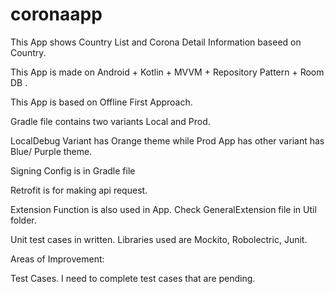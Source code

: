 # coronaapp

This App shows Country List and Corona Detail Information baseed on Country.

This App is made on Android + Kotlin + MVVM + Repository Pattern + Room DB .

This App is based on Offline First Approach.

Gradle file contains two variants Local and Prod.

LocalDebug Variant has Orange theme while Prod App has other variant has Blue/ Purple theme.

Signing Config is in Gradle file

Retrofit is for making api request.

Extension Function is also used in App. Check GeneralExtension file in Util folder.

Unit test cases in written. Libraries used are Mockito, Robolectric, Junit.

Areas of Improvement:

Test Cases. I need to complete test cases that are pending. 
